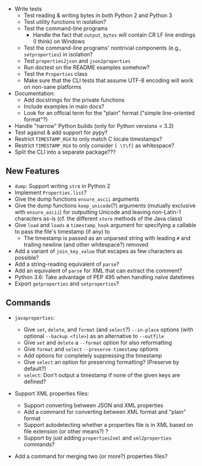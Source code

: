 - Write tests
    - Test reading & writing bytes in both Python 2 and Python 3
    - Test utility functions in isolation?
    - Test the command-line programs
        - Handle the fact that `output_bytes` will contain CR LF line endings
          (I think) on Windows
    - Test the command-line programs' nontrivial components (e.g.,
      `setproperties`) in isolation?
    - Test `properties2json` and `json2properties`
    - Run doctest on the README examples somehow?
    - Test the `Properties` class
    - Make sure that the CLI tests that assume UTF-8 encoding will work on
      non-sane platforms
- Documentation:
    - Add docstrings for the private functions
    - Include examples in main docs?
    - Look for an official term for the "plain" format ("simple line-oriented
      format"?)
- Handle "narrow" Python builds (only for Python versions < 3.3)
- Test against & add support for pypy?
- Restrict `TIMESTAMP_RGX` to only match C locale timestamps?
- Restrict `TIMESTAMP_RGX` to only consider `[ \t\f]` as whitespace?
- Split the CLI into a separate package???

New Features
------------
- `dump`: Support writing `str`s in Python 2
- Implement `Properties.list`?
- Give the dump functions `ensure_ascii` arguments
- Give the dump functions `keep_unicode`(?) arguments (mutually exclusive with
  `ensure_ascii`) for outputting Unicode and leaving non-Latin-1 characters
  as-is  (cf. the different `store` methods of the Java class)
- Give `load` and `loads` a `timestamp_hook` argument for specifying a callable
  to pass the file's timestamp (if any) to
    - The timestamp is passed as an unparsed string with leading `#` and
      trailing newline (and other whitespace?) removed
- Add a variant of `join_key_value` that escapes as few characters as possible?
- Add a string-reading equivalent of `parse`?
- Add an equivalent of `parse` for XML that can extract the comment?
- Python 3.6: Take advantage of PEP 495 when handling naïve datetimes
- Export `getproperties` and `setproperties`?

Commands
--------
- `javaproperties`:
    - Give `set`, `delete`, and `format` (and `select`?) `--in-place` options
      (with optional `--backup <file>`) as an alternative to `--outfile`
    - Give `set` and `delete` a `--format` option for also reformatting
    - Give `format` and `select` `--preserve-timestamp` options
    - Add options for completely suppressing the timestamp
    - Give `select` an option for preserving formatting? (Preserve by default?)
    - `select`: Don't output a timestamp if none of the given keys are defined?

- Support XML properties files:
    - Support converting between JSON and XML properties
    - Add a command for converting between XML format and "plain" format
    - Support autodetecting whether a properties file is in XML based on file
      extension (or other means?) ?
    - Support by just adding `properties2xml` and `xml2properties` commands?

- Add a command for merging two (or more?) properties files?
